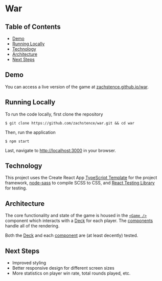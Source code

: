# War

## Table of Contents
- [Demo](#demo)
- [Running Locally](#running-locally)
- [Technology](#technology)
- [Architecture](#architecture)
- [Next Steps](#next-steps)

## Demo
You can access a live version of the game at [zachstence.github.io/war](https://zachstence.github.io/war).

## Running Locally
To run the code locally, first clone the repository
```console
$ git clone https://github.com/zachstence/war.git && cd war
```

Then, run the application
```console
$ npm start
```

Last, navigate to [http://localhost:3000](http://localhost:3000) in your browser.

## Technology
This project uses the Create React App [TypeScript Template](https://create-react-app.dev/docs/adding-typescript/) for the project framework, [node-sass](https://www.npmjs.com/package/node-sass) to compile SCSS to CSS, and [React Testing Library](https://testing-library.com/docs/react-testing-library/intro/) for testing.

## Architecture
The core functionality and state of the game is housed in the [`<Game />`](src/components/Game/Game.tsx) component which interacts with a [Deck](src/Deck/Deck.ts) for each player. The [components](src/components) handle all of the rendering.

Both the [Deck](src/Deck/Deck.ts) and each [component](src/components) are (at least decently) tested.

## Next Steps
- Improved styling
- Better responsive design for different screen sizes
- More statistics on player win rate, total rounds played, etc.